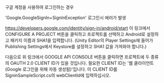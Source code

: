 구글 계정을 사용하여 로그인하는 경우

'Google.GoogleSignIn+SignInException' 로그인시 에러가 발생

https://developers.google.com/identity/sign-in/android/start
이 링크에서 CONFIGURE A PROJECT 버튼을 클릭하고 프로젝트를 선택하고 Android로 설정하고 패키지 이름과 SHA1을 입력합니다.
(Unity Editor의 Player Settings에 들어가 Publishing Settings에서 Keystore를 설정하고 SHA1 값을 가져와야 합니다.)

다음으로 위 링크에서 GOOGLE API CONSOLE 버튼을 클릭하면 프로젝트에 두 종류의 OAUTH 2.0 CLIENT ID가 있을 것입니다. 필요한 CLIENT ID는 '웹 클라이언트(Google 로그인을 위해 자동 생성됨)'입니다. 이 CLIENT ID를 SigninSampleScript.cs의 webClientId에 입력하십시오.
